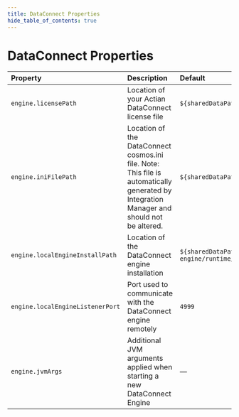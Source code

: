 ```yaml
---
title: DataConnect Properties
hide_table_of_contents: true
---
```


# DataConnect Properties

| Property| Description| Default |
| :--- | :--- | :--- |
| `engine.licensePath` | Location of your Actian DataConnect license file | `${sharedDataPath}/license/cosmos.slc` |
| `engine.iniFilePath` | Location of the DataConnect cosmos.ini file. Note: This file is automatically generated by Integration Manager and should not be altered. | `${sharedDataPath}/conf/cosmos.ini` |
| `engine.localEngineInstallPath` | Location of the DataConnect engine installation | `${sharedDataPath}/di-standalone-engine/runtime/di9` |
| `engine.localEngineListenerPort` | Port used to communicate with the DataConnect engine remotely | `4999` |
| `engine.jvmArgs` | Additional JVM arguments applied when starting a new DataConnect Engine | — |


